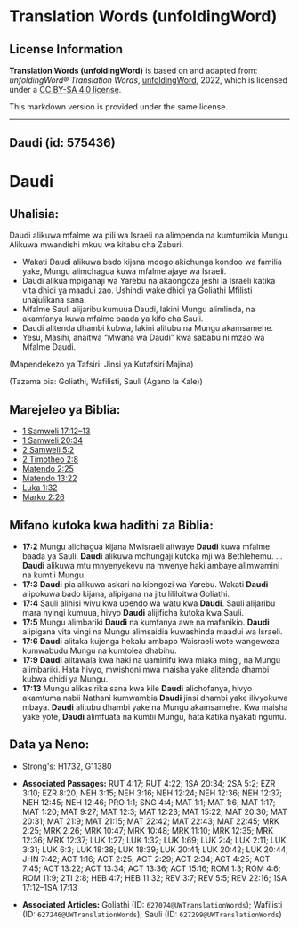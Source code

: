 # Translation Words (unfoldingWord)

## License Information

**Translation Words (unfoldingWord)** is based on and adapted from: _unfoldingWord® Translation Words_, [unfoldingWord](https://unfoldingword.org/utw), 2022, which is licensed under a [CC BY-SA 4.0 license](https://creativecommons.org/licenses/by-sa/4.0/legalcode.en).

This markdown version is provided under the same license.



--------------------------------

## Daudi (id: 575436)

Daudi
=====

Uhalisia:
---------

Daudi alikuwa mfalme wa pili wa Israeli na alimpenda na kumtumikia Mungu. Alikuwa mwandishi mkuu wa kitabu cha Zaburi.

* Wakati Daudi alikuwa bado kijana mdogo akichunga kondoo wa familia yake, Mungu alimchagua kuwa mfalme ajaye wa Israeli.
* Daudi alikua mpiganaji wa Yarebu na akaongoza jeshi la Israeli katika vita dhidi ya maadui zao. Ushindi wake dhidi ya Goliathi Mfilisti unajulikana sana.
* Mfalme Sauli alijaribu kumuua Daudi, lakini Mungu alimlinda, na akamfanya kuwa mfalme baada ya kifo cha Sauli.
* Daudi alitenda dhambi kubwa, lakini alitubu na Mungu akamsamehe.
* Yesu, Masihi, anaitwa “Mwana wa Daudi” kwa sababu ni mzao wa Mfalme Daudi.

(Mapendekezo ya Tafsiri: Jinsi ya Kutafsiri Majina)

(Tazama pia: Goliathi, Wafilisti, Sauli (Agano la Kale))

Marejeleo ya Biblia:
--------------------

* [1 Samweli 17:12–13](https://ref.ly/1Sam17:12-1Sam17:13)
* [1 Samweli 20:34](https://ref.ly/1Sam20:34)
* [2 Samweli 5:2](https://ref.ly/2Sam5:2)
* [2 Timotheo 2:8](https://ref.ly/2Tim2:8)
* [Matendo 2:25](https://ref.ly/Acts2:25)
* [Matendo 13:22](https://ref.ly/Acts13:22)
* [Luka 1:32](https://ref.ly/Luke1:32)
* [Marko 2:26](https://ref.ly/Mark2:26)

Mifano kutoka kwa hadithi za Biblia:
------------------------------------

* **17:2** Mungu alichagua kijana Mwisraeli aitwaye **Daudi** kuwa mfalme baada ya Sauli. **Daudi** alikuwa mchungaji kutoka mji wa Bethlehemu. … **Daudi** alikuwa mtu mnyenyekevu na mwenye haki ambaye alimwamini na kumtii Mungu.
* **17:3** **Daudi** pia alikuwa askari na kiongozi wa Yarebu. Wakati **Daudi** alipokuwa bado kijana, alipigana na jitu lililoitwa Goliathi.
* **17:4** Sauli alihisi wivu kwa upendo wa watu kwa **Daudi**. Sauli alijaribu mara nyingi kumuua, hivyo **Daudi** alijificha kutoka kwa Sauli.
* **17:5** Mungu alimbariki **Daudi** na kumfanya awe na mafanikio. **Daudi** alipigana vita vingi na Mungu alimsaidia kuwashinda maadui wa Israeli.
* **17:6** **Daudi** alitaka kujenga hekalu ambapo Waisraeli wote wangeweza kumwabudu Mungu na kumtolea dhabihu.
* **17:9** **Daudi** alitawala kwa haki na uaminifu kwa miaka mingi, na Mungu alimbariki. Hata hivyo, mwishoni mwa maisha yake alitenda dhambi kubwa dhidi ya Mungu.
* **17:13** Mungu alikasirika sana kwa kile **Daudi** alichofanya, hivyo akamtuma nabii Nathani kumwambia **Daudi** jinsi dhambi yake ilivyokuwa mbaya. **Daudi** alitubu dhambi yake na Mungu akamsamehe. Kwa maisha yake yote, **Daudi** alimfuata na kumtii Mungu, hata katika nyakati ngumu.

Data ya Neno:
-------------

* Strong's: H1732, G11380

* **Associated Passages:** RUT 4:17; RUT 4:22; 1SA 20:34; 2SA 5:2; EZR 3:10; EZR 8:20; NEH 3:15; NEH 3:16; NEH 12:24; NEH 12:36; NEH 12:37; NEH 12:45; NEH 12:46; PRO 1:1; SNG 4:4; MAT 1:1; MAT 1:6; MAT 1:17; MAT 1:20; MAT 9:27; MAT 12:3; MAT 12:23; MAT 15:22; MAT 20:30; MAT 20:31; MAT 21:9; MAT 21:15; MAT 22:42; MAT 22:43; MAT 22:45; MRK 2:25; MRK 2:26; MRK 10:47; MRK 10:48; MRK 11:10; MRK 12:35; MRK 12:36; MRK 12:37; LUK 1:27; LUK 1:32; LUK 1:69; LUK 2:4; LUK 2:11; LUK 3:31; LUK 6:3; LUK 18:38; LUK 18:39; LUK 20:41; LUK 20:42; LUK 20:44; JHN 7:42; ACT 1:16; ACT 2:25; ACT 2:29; ACT 2:34; ACT 4:25; ACT 7:45; ACT 13:22; ACT 13:34; ACT 13:36; ACT 15:16; ROM 1:3; ROM 4:6; ROM 11:9; 2TI 2:8; HEB 4:7; HEB 11:32; REV 3:7; REV 5:5; REV 22:16; 1SA 17:12–1SA 17:13
* **Associated Articles:** Goliathi (ID: `627074@UWTranslationWords`); Wafilisti (ID: `627246@UWTranslationWords`); Sauli (ID: `627299@UWTranslationWords`)

